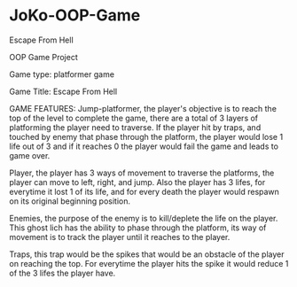 # JoKo-OOP-Game
Escape From Hell 



OOP Game Project

Game type: platformer game

Game Title: Escape From Hell

GAME FEATURES:
Jump-platformer, the player's objective is to reach the top of the level to complete the game, there are a total of 3 layers of platforming the player need to traverse. If the player hit by traps, and touched by enemy that phase through the platform, the player would lose 1 life out of 3 and if it reaches 0 the player would fail the game and leads to game over. 

Player, the player has 3 ways of movement to traverse the platforms, the player can move to left, right, and jump. Also the player has 3 lifes, for everytime it lost 1 of its life, and for every death the player would respawn on its original beginning position.  

Enemies, the purpose of the enemy is to kill/deplete the life on the player. This ghost lich has the  ability to phase through the platform, its way of movement is to track the player until it reaches to the player. 

Traps, this trap would be the spikes that would be an obstacle of the player on reaching the top. For everytime the player hits the spike it would reduce 1 of the 3 lifes the player have.
